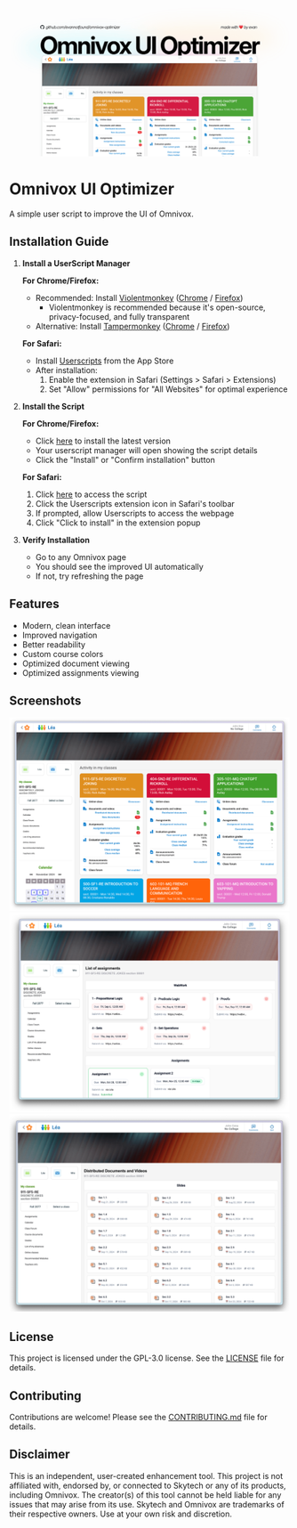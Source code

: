 ![Readme Banner](./assets/readme-banner.png)


# Omnivox UI Optimizer



A simple user script to improve the UI of Omnivox.

## Installation Guide

1. **Install a UserScript Manager**
   
   **For Chrome/Firefox:**
   - Recommended: Install [Violentmonkey](https://violentmonkey.github.io/) ([Chrome](https://chrome.google.com/webstore/detail/violentmonkey/jinjaccalgkegednnccohejagnlnfdag) / [Firefox](https://addons.mozilla.org/firefox/addon/violentmonkey/))
     - Violentmonkey is recommended because it's open-source, privacy-focused, and fully transparent
   - Alternative: Install [Tampermonkey](https://www.tampermonkey.net/) ([Chrome](https://chrome.google.com/webstore/detail/tampermonkey/dhdgffkkebhmkfjojejmpbldmpobfkfo) / [Firefox](https://addons.mozilla.org/firefox/addon/tampermonkey/))

   **For Safari:**
   - Install [Userscripts](https://apps.apple.com/app/userscripts/id1463298887) from the App Store
   - After installation:
     1. Enable the extension in Safari (Settings > Safari > Extensions)
     2. Set "Allow" permissions for "All Websites" for optimal experience

2. **Install the Script**
   
   **For Chrome/Firefox:**
   - Click [here](https://github.com/evannotfound/omnivox-optimizer/releases/latest/download/omnivox-optimizer.user.js) to install the latest version
   - Your userscript manager will open showing the script details
   - Click the "Install" or "Confirm installation" button

   **For Safari:**
   1. Click [here](https://github.com/evannotfound/omnivox-optimizer/releases/latest/download/omnivox-optimizer.user.js) to access the script
   2. Click the Userscripts extension icon in Safari's toolbar
   3. If prompted, allow Userscripts to access the webpage
   4. Click "Click to install" in the extension popup

3. **Verify Installation**
   - Go to any Omnivox page
   - You should see the improved UI automatically
   - If not, try refreshing the page

## Features
- Modern, clean interface
- Improved navigation
- Better readability
- Custom course colors
- Optimized document viewing
- Optimized assignments viewing


## Screenshots

![Home](./assets/home-page.png)
![Assignments](./assets/assignments-page.png)
![Documents](./assets/documents-page.png)

## License

This project is licensed under the GPL-3.0 license. See the [LICENSE](LICENSE) file for details.

## Contributing

Contributions are welcome! Please see the [CONTRIBUTING.md](CONTRIBUTING.md) file for details.

## Disclaimer

This is an independent, user-created enhancement tool. This project is not affiliated with, endorsed by, or connected to Skytech or any of its products, including Omnivox. The creator(s) of this tool cannot be held liable for any issues that may arise from its use. Skytech and Omnivox are trademarks of their respective owners. Use at your own risk and discretion.